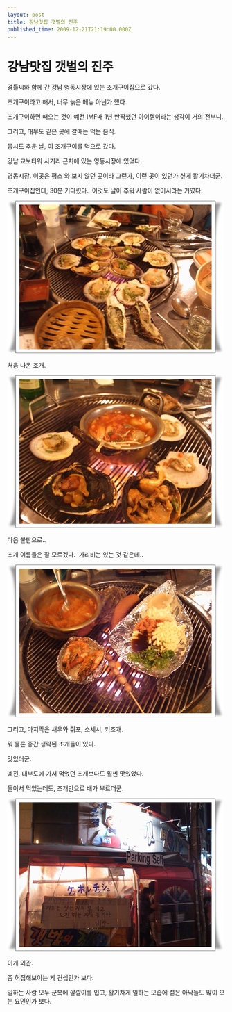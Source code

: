```yaml
---
layout: post
title: 강남맛집 갯벌의 진주
published_time: 2009-12-21T21:19:00.000Z
---
```


# 강남맛집 갯벌의 진주


경률씨와 함께 간 강남 영동시장에 있는 조개구이집으로 갔다.

조개구이라고 해서, 너무 늙은 메뉴 아닌가 했다.

조개구이하면 떠오는 것이 예전 IMF때 1년 반짝했던 아이템이라는 생각이 거의 전부니..

그리고, 대부도 같은 곳에 갈때는 먹는 음식.

몹시도 추운 날, 이 조개구이를 먹으로 갔다.

강남 교보타워 사거리 근처에 있는 영동시장에 있었다.

영동시장. 이곳은 평소 와 보지 않던 곳이라 그런가, 이런 곳이 있던가 싶게 활기차더군.

조개구이집인데, 30분 기다렸다.  이것도 날이 추워 사람이 없어서라는 거였다.

![](../pds/200912/21/80/a0109780_4b2f6628105b2.jpg)

처음 나온 조개.

![](../pds/200912/21/80/a0109780_4b2f662813a4a.jpg)

다음 불판으로..

조개 이름들은 잘 모르겠다.  가리비는 있는 것 같은데..

![](../pds/200912/21/80/a0109780_4b2f66294b750.jpg)

그리고, 마지막은 새우와 쥐포, 소세시, 키조개.

뭐 물론 중간 생략된 조개들이 있다.

맛있더군.

예전, 대부도에 가서 먹었던 조개보다도 훨씬 맛있었다.

둘이서 먹었는데도, 조개만으로 배가 부르더군.

![](../pds/200912/21/80/a0109780_4b2f66293aecc.jpg)

이게 외관.

좀 허접해보이는 게 컨셉인가 보다.

일하는 사람 모두 군복에 깔깔이를 입고, 활기차게 일하는 모습에 젊은 아낙들도 많이 오는 요인인가 보다.

